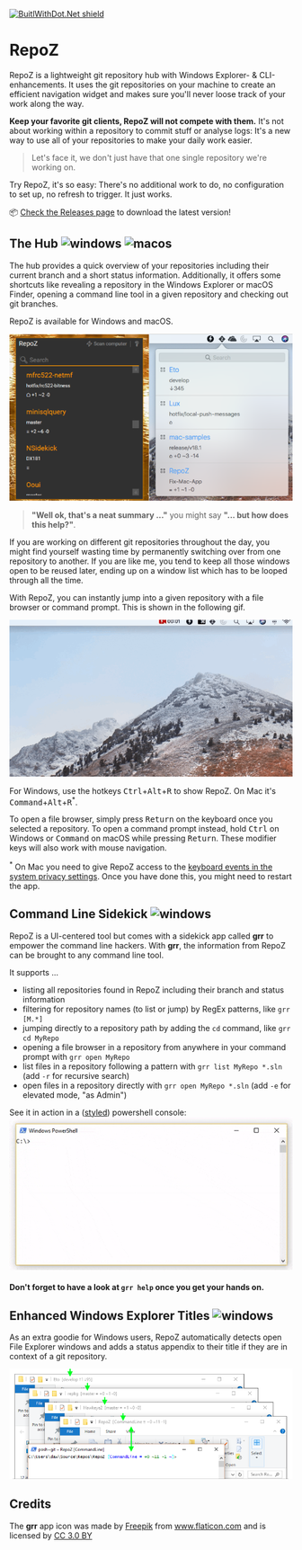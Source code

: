 [![BuitlWithDot.Net shield](https://builtwithdot.net/project/53/repoz/badge)](https://builtwithdot.net/project/53/repoz)

# RepoZ

RepoZ is a lightweight git repository hub with Windows Explorer- & CLI-enhancements. It uses the git repositories on your machine to create an efficient navigation widget and makes sure you'll never loose track of your work along the way.

**Keep your favorite git clients, RepoZ will not compete with them.** It's not about working within a repository to commit stuff or analyse logs: It's a new way to use all of your repositories to make your daily work easier.

> Let's face it, we don't just have that one single repository we're working on.

Try RepoZ, it's so easy: There's no additional work to do, no configuration to set up, no refresh to trigger. It just works.

📦  [Check the Releases page](https://github.com/awaescher/RepoZ/releases) to download the latest version!

## The Hub ![windows][windows] ![macos][macOS]
The hub provides a quick overview of your repositories including their current branch and a short status information. Additionally, it offers some shortcuts like revealing a repository in the Windows Explorer or macOS Finder, opening a command line tool in a given repository and checking out git branches.

RepoZ is available for Windows and macOS.

![Screenshot](_doc/RepoZ-ReadMe-UI-Both.png)


> **"Well ok, that's a neat summary ..."** you might say **"... but how does this help?"**.

If you are working on different git repositories throughout the day, you might find yourself wasting time by permanently switching over from one repository to another. If you are like me, you tend to keep all those windows open to be reused later, ending up on a window list which has to be looped through all the time.

With RepoZ, you can instantly jump into a given repository with a file browser or command prompt. This is shown in the following gif.

![Navigation](_doc/QuickNavigation.gif)

For Windows, use the hotkeys <kbd>Ctrl</kbd>+<kbd>Alt</kbd>+<kbd>R</kbd> to show RepoZ. On Mac it's <kbd>Command</kbd>+<kbd>Alt</kbd>+<kbd>R</kbd><sup>*</sup>. 

To open a file browser, simply press <kbd>Return</kbd> on the keyboard once you selected a repository. To open a command prompt instead, hold <kbd>Ctrl</kbd> on Windows or <kbd>Command</kbd> on macOS while pressing <kbd>Return</kbd>. These modifier keys will also work with mouse navigation.

<sup>*</sup> On Mac you need to give RepoZ access to the [keyboard events in the system privacy settings](http://mizage.com/help/accessibility.html). Once you have done this, you might need to restart the app.

## Command Line Sidekick ![windows][windows]
RepoZ is a UI-centered tool but comes with a sidekick app called **grr** to empower the command line hackers. 
With **grr**, the information from RepoZ can be brought to any command line tool.

It supports ...
 - listing all repositories found in RepoZ including their branch and status information
 - filtering for repository names (to list or jump) by RegEx patterns, like `grr [M.*]`
 - jumping directly to a repository path by adding the `cd` command, like `grr cd MyRepo`
 - opening a file browser in a repository from anywhere in your command prompt with `grr open MyRepo`
 - list files in a repository following a pattern with `grr list MyRepo *.sln` (add `-r` for recursive search)
 - open files in a repository directly with `grr open MyRepo *.sln` (add `-e` for elevated mode, "as Admin")
 
See it in action in a ([styled](https://github.com/awaescher/PoshX)) powershell console:
![Screenshot](_doc/grr-5fps-compressed.gif)

#### Don't forget to have a look at `grr help` once you get your hands on.

## Enhanced Windows Explorer Titles ![windows][windows]
As an extra goodie for Windows users, RepoZ automatically detects open File Explorer windows and adds a status appendix to their title if they are in context of a git repository.

![Screenshot](_doc/RepoZ-ReadMe-Explorer.png)

## Credits
The **grr** app icon was made by <a href="http://www.freepik.com" title="Freepik">Freepik</a> from <a href="https://www.flaticon.com/" title="Flaticon">www.flaticon.com</a> and is licensed by <a href="http://creativecommons.org/licenses/by/3.0/" title="Creative Commons BY 3.0" target="_blank">CC 3.0 BY</a>


[windows]: https://raw.githubusercontent.com/MarcBruins/awesome-xamarin/master/images/windows.png
[macos]: https://raw.githubusercontent.com/MarcBruins/awesome-xamarin/master/images/ios.png
